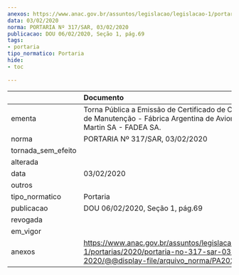 ```yaml
---
anexos: https://www.anac.gov.br/assuntos/legislacao/legislacao-1/portarias/2020/portaria-no-317-sar-03-02-2020/@@display-file/arquivo_norma/PA2020-0317.pdf
data: 03/02/2020
norma: PORTARIA Nº 317/SAR, 03/02/2020
publicacao: DOU 06/02/2020, Seção 1, pág.69
tags:
- portaria
tipo_normatico: Portaria
hide: 
- toc 
 
---
```


|                    | Documento                                                                                                                                           |
|:-------------------|:----------------------------------------------------------------------------------------------------------------------------------------------------|
| ementa             | Torna Pública a Emissão de Certificado de Organização de Manutenção - Fábrica Argentina de Aviones Brig. San Martin SA - FADEA SA.                  |
| norma              | PORTARIA Nº 317/SAR, 03/02/2020                                                                                                                     |
| tornada_sem_efeito |                                                                                                                                                     |
| alterada           |                                                                                                                                                     |
| data               | 03/02/2020                                                                                                                                          |
| outros             |                                                                                                                                                     |
| tipo_normatico     | Portaria                                                                                                                                            |
| publicacao         | DOU 06/02/2020, Seção 1, pág.69                                                                                                                     |
| revogada           |                                                                                                                                                     |
| em_vigor           |                                                                                                                                                     |
| anexos             | https://www.anac.gov.br/assuntos/legislacao/legislacao-1/portarias/2020/portaria-no-317-sar-03-02-2020/@@display-file/arquivo_norma/PA2020-0317.pdf |
